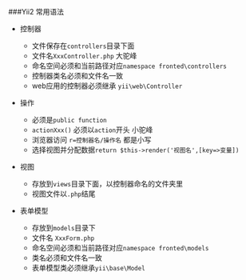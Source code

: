 ###Yii2 常用语法

- 控制器
    + 文件保存在`controllers`目录下面
    + 文件名`XxxController.php` 大驼峰
    + 命名空间必须和当前路径对应`namespace fronted\controllers`
    + 控制器类名必须和文件名一致
    + web应用的控制器必须继承 `yii\web\Controller`

- 操作
    + 必须是`public function`
    + `actionXxx()` 必须以`action`开头 小驼峰
    + 浏览器访问 `r=控制器名/操作名` 都是小写
    + 选择视图并分配数据`return $this->render('视图名',[key=>变量])`

- 视图
    + 存放到`views`目录下面，以控制器命名的文件夹里
    + 视图文件以`.php`结尾

- 表单模型
	+ 存放到`models`目录下
	+ 文件名 `XxxForm.php`
	+ 命名空间必须和当前路径对应`namespace fronted\models`
	+ 类名必须和文件名一致
	+ 表单模型类必须继承`yii\base\Model`

